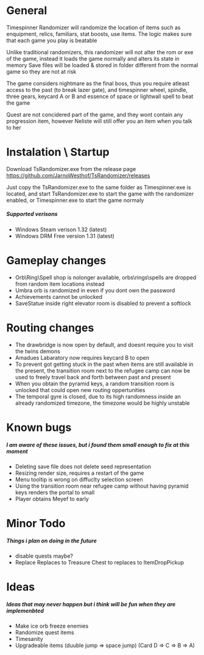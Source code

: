 # General
Timespinner Randomizer will randomize the location of items such as enquipment, relics, familiars, stat boosts, use items. The logic makes sure that each game you play is beatable

Unlike traditional randomizers, this randomizer will not alter the rom or exe of the game, instead it loads the game normally and alters its state in memory
Save files will be loaded & stored in folder different from the normal game so they are not at risk

The game considers nightmare as the final boss,	thus you require atleast access to the past (to break lazer gate), and timespinner wheel, spindle, three gears, keycard A or B and essence of space or lightwall spell to beat the game

Quest are not concidered part of the game, and they wont contain any progression item, however Neliste will still offer you an item when you talk to her

# Instalation \ Startup
Download TsRandomizer.exe from the release page https://github.com/JarnoWesthof/TsRandomizer/releases

Just copy the TsRandomizer.exe to the same folder as Timespinner.exe is located, and start TsRandomizer.exe to start the game with the randomizer enabled, or Timespinner.exe to start the game normaly

##### Supported verisons
* Windows Steam verison 1.32 (latest)
* Windows DRM Free version 1.31 (latest)

# Gameplay changes
* Orb\Ring\Spell shop is nolonger available, orbs\rings\spells are dropped from random item locations instead
* Umbra orb is randomized in even if you dont own the password
* Achievements cannot be unlocked
* SaveStatue inside right elevator room is disabled to prevent a softlock

# Routing changes
* The drawbridge is now open by default, and doesnt require you to visit the twins demons
* Amadues Labaratory now requires keycard B to open
* To prevent got getting stuck in the past when items are still available in the present, the transition room next to the refugee camp can now be used to freely travel back and forth between past and present
* When you obtain the pyramid keys, a random transition room is unlocked that could open new routing oppertunities
* The temporal gyre is closed, due to its high randomness inside an already randomized timezone, the timezone would be highly unstable

# Known bugs
##### I am aware of these issues, but i found them small enough to fix at this moment
* Deleting save file does not delete seed representation
* Resizing render size, requires a restart of the game
* Menu tooltip is wrong on diffuclty selection screen
* Using the transition room near refugee camp without having pyramid keys renders the portal to small
* Player obtains Meyef to early

# Minor Todo
##### Things i plan on doing in the future
* disable quests maybe?
* Replace Replaces to Treasure Chest to replaces to ItemDropPickup

# Ideas
##### Ideas that may never happen but i think will be fun when they are implemenbted
* Make ice orb freeze enemies
* Randomize quest items
* Timesanity
* Upgradeable items (duuble jump => space jump) (Card D => C => B => A)
